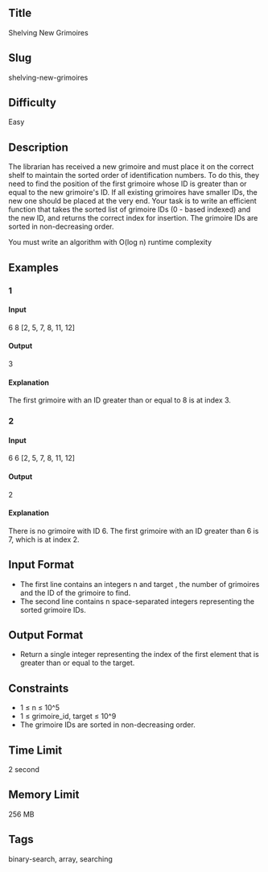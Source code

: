 ## Title

Shelving New Grimoires

## Slug

shelving-new-grimoires

## Difficulty

Easy

## Description

The librarian has received a new grimoire and must place it on the correct shelf to maintain the sorted order of identification numbers. 
To do this, they need to find the position of the first grimoire whose ID is greater than or equal to the new grimoire's ID. 
If all existing grimoires have smaller IDs, the new one should be placed at the very end. Your task is to write an efficient function that takes the sorted list of grimoire IDs (0 - based indexed) and the new ID, and returns the correct index for insertion. The grimoire IDs are sorted in non-decreasing order.


You must write an algorithm with O(log n) runtime complexity

## Examples

### 1

#### Input

6 8
[2, 5, 7, 8, 11, 12]


#### Output

3

#### Explanation

The first grimoire with an ID greater than or equal to 8 is at index 3.

### 2

#### Input

6 6
[2, 5, 7, 8, 11, 12]

#### Output

2

#### Explanation

There is no grimoire with ID 6. The first grimoire with an ID greater than 6 is 7, which is at index 2.

## Input Format

- The first line contains an integers n and target , the number of grimoires and the ID of the grimoire to find. 
- The second line contains n space-separated integers representing the sorted grimoire IDs.

## Output Format

- Return a single integer representing the index of the first element that is greater than or equal to the target.


## Constraints

- 1 ≤ n ≤ 10^5
- 1 ≤ grimoire_id, target ≤ 10^9
- The grimoire IDs are sorted in non-decreasing order.

## Time Limit

2 second

## Memory Limit

256 MB

## Tags

binary-search, array, searching
